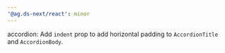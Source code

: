 ```yaml
---
'@ag.ds-next/react': minor
---
```


accordion: Add `indent` prop to add horizontal padding to `AccordionTitle` and `AccordionBody`.

